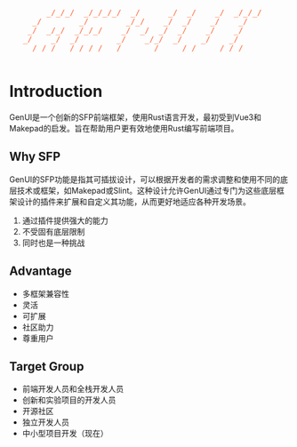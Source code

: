 <divs style="display:flex;justify-content:center;">
<pre style="color:#FF6332">
     _/_/_/  _/_/_/_/  _/      _/  _/    _/  _/_/_/   
  _/        _/        _/_/    _/  _/    _/    _/      
 _/  _/_/  _/_/_/    _/  _/  _/  _/    _/    _/       
_/    _/  _/        _/    _/_/  _/    _/    _/        
 _/_/_/  _/_/_/_/  _/      _/    _/_/    _/_/_/       
</pre>
</divs>

# Introduction

GenUI是一个创新的SFP前端框架，使用Rust语言开发，最初受到Vue3和Makepad的启发。旨在帮助用户更有效地使用Rust编写前端项目。

## Why SFP

GenUI的SFP功能是指其可插拔设计，可以根据开发者的需求调整和使用不同的底层技术或框架，如Makepad或Slint。这种设计允许GenUI通过专门为这些底层框架设计的插件来扩展和自定义其功能，从而更好地适应各种开发场景。

1. 通过插件提供强大的能力
2. 不受固有底层限制
3. 同时也是一种挑战

## Advantage

- 多框架兼容性
- 灵活
- 可扩展
- 社区助力
- 尊重用户

## Target Group

- 前端开发人员和全栈开发人员
- 创新和实验项目的开发人员
- 开源社区
- 独立开发人员
- 中小型项目开发（现在）
